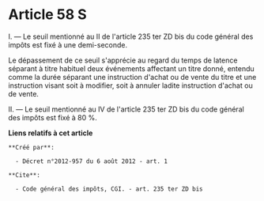 # Article 58 S

I. ― Le seuil mentionné au II de l'article 235 ter ZD bis du code général des impôts est fixé à une demi-seconde.

Le dépassement de ce seuil s'apprécie au regard du temps de latence séparant à titre habituel deux événements affectant un
titre donné, entendu comme la durée séparant une instruction d'achat ou de vente du titre et une instruction visant soit à
modifier, soit à annuler ladite instruction d'achat ou de vente.

II. ― Le seuil mentionné au IV de l'article 235 ter ZD bis du code général des impôts est fixé à 80 %.

**Liens relatifs à cet article**

	**Créé par**:

	  - Décret n°2012-957 du 6 août 2012 - art. 1

	**Cite**:

	  - Code général des impôts, CGI. - art. 235 ter ZD bis
